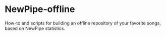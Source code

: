 # NewPipe-offline
How-to and scripts for building an offline repository of your favorite songs, based on NewPipe statistics.
